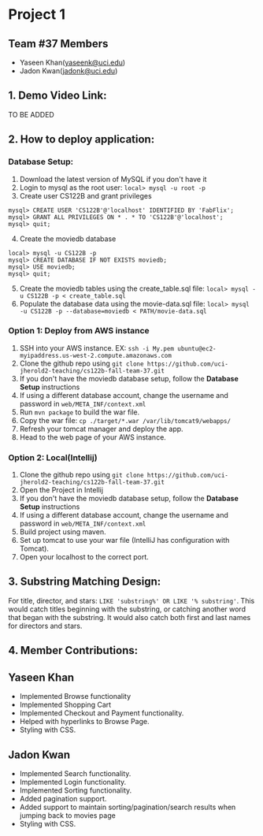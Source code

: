 # Project 1 
## Team #37 Members
- Yaseen Khan(yaseenk@uci.edu)
- Jadon Kwan(jadonk@uci.edu)

## 1. Demo Video Link: 
TO BE ADDED

## 2. How to deploy application:

### Database Setup:
1. Download the latest version of MySQL if you don't have it
2. Login to mysql as the root user: ```local> mysql -u root -p```
3. Create user CS122B and grant privileges
```
mysql> CREATE USER 'CS122B'@'localhost' IDENTIFIED BY 'FabFlix';
mysql> GRANT ALL PRIVILEGES ON * . * TO 'CS122B'@'localhost';
mysql> quit;
```
4. Create the moviedb database
```
local> mysql -u CS122B -p
mysql> CREATE DATABASE IF NOT EXISTS moviedb;
mysql> USE moviedb;
mysql> quit;
```
5. Create the moviedb tables using the create_table.sql file: ```local> mysql -u CS122B -p < create_table.sql```
6. Populate the database data using the movie-data.sql file: ```local> mysql -u CS122B -p --database=moviedb < PATH/movie-data.sql```


### Option 1: Deploy from AWS instance
1. SSH into your AWS instance. EX: ```ssh -i My.pem ubuntu@ec2-myipaddress.us-west-2.compute.amazonaws.com```
2. Clone the github repo using ```git clone https://github.com/uci-jherold2-teaching/cs122b-fall-team-37.git```
3. If you don't have the moviedb database setup, follow the **Database Setup** instructions
4. If using a different database account, change the username and password in ```web/META_INF/context.xml```
5. Run ```mvn package``` to build the war file.
6. Copy the war file: ```cp ./target/*.war /var/lib/tomcat9/webapps/```
7. Refresh your tomcat manager and deploy the app.
8. Head to the web page of your AWS instance.

### Option 2: Local(Intellij)
1. Clone the github repo using ```git clone https://github.com/uci-jherold2-teaching/cs122b-fall-team-37.git```
2. Open the Project in Intellij
3. If you don't have the moviedb database setup, follow the **Database Setup** instructions
3. If using a different database account, change the username and password in ```web/META_INF/context.xml```
4. Build project using maven.
5. Set up tomcat to use your war file (IntelliJ has configuration with Tomcat).
6. Open your localhost to the correct port.

## 3. Substring Matching Design:
For title, director, and stars: ```LIKE 'substring%' OR LIKE '% substring'```. 
This would catch titles beginning with the substring, 
or catching another word that began with the substring.
It would also catch both first and last names for directors and stars.


## 4. Member Contributions:
## Yaseen Khan
- Implemented Browse functionality
- Implemented Shopping Cart
- Implemented Checkout and Payment functionality.
- Helped with hyperlinks to Browse Page.
- Styling with CSS.

## Jadon Kwan
- Implemented Search functionality.
- Implemented Login functionality.
- Implemented Sorting functionality.
- Added pagination support.
- Added support to maintain sorting/pagination/search results when jumping back to 
movies page
- Styling with CSS.

